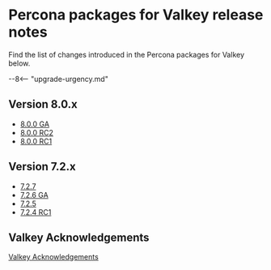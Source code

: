 # Percona packages for Valkey release notes

Find the list of changes introduced in the Percona packages for Valkey below.

--8<-- "upgrade-urgency.md"

## Version 8.0.x

* [8.0.0 GA](8.0.md)
* [8.0.0 RC2](8.0-rc2.md)
* [8.0.0 RC1](8.0-rc1.md)

## Version 7.2.x

* [7.2.7](7.2.7.md)
* [7.2.6 GA](7.2.6.md)
* [7.2.5](7.2.5.md)
* [7.2.4 RC1](7.2.4.md)

## Valkey Acknowledgements

[Valkey Acknowledgements](acknowledgements.md)
